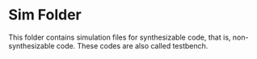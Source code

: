 # Sim Folder

This folder contains simulation files for synthesizable code, that is, non-synthesizable code. These codes are also called testbench. 
